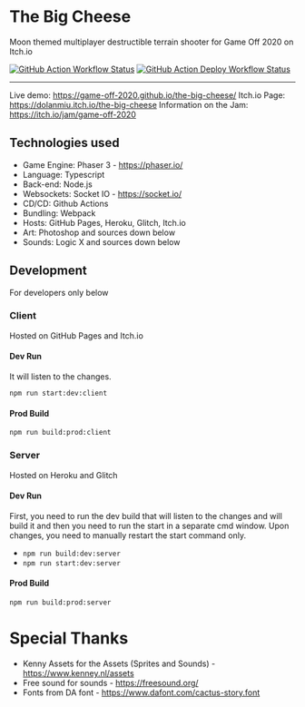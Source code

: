 # The Big Cheese

Moon themed multiplayer destructible terrain shooter for Game Off 2020 on Itch.io

[![GitHub Action Workflow Status][github-actions-workflow-image]][github-actions-workflow-url]
[![GitHub Action Deploy Workflow Status][github-actions-deploy-workflow-image]][github-actions-deploy-workflow-url]

---

Live demo: https://game-off-2020.github.io/the-big-cheese/
Itch.io Page: https://dolanmiu.itch.io/the-big-cheese
Information on the Jam: https://itch.io/jam/game-off-2020

## Technologies used

-  Game Engine: Phaser 3 - https://phaser.io/
-  Language: Typescript
-  Back-end: Node.js
-  Websockets: Socket IO - https://socket.io/
-  CD/CD: Github Actions
-  Bundling: Webpack
-  Hosts: GitHub Pages, Heroku, Glitch, Itch.io
-  Art: Photoshop and sources down below
-  Sounds: Logic X and sources down below

## Development

For developers only below

### Client

Hosted on GitHub Pages and Itch.io

#### Dev Run

It will listen to the changes.

`npm run start:dev:client`

#### Prod Build

`npm run build:prod:client`

### Server

Hosted on Heroku and Glitch

#### Dev Run

First, you need to run the dev build that will listen to the changes and will build it and then you need to run the start in a separate cmd window. Upon changes, you need to manually restart the start command only.

-  `npm run build:dev:server`
-  `npm run start:dev:server`

#### Prod Build

`npm run build:prod:server`

[github-actions-workflow-image]: https://github.com/Game-Off-2020/the-big-cheese/workflows/Default/badge.svg
[github-actions-workflow-url]: https://github.com/Game-Off-2020/the-big-cheese/actions
[github-actions-deploy-workflow-image]: https://github.com/Game-Off-2020/the-big-cheese/workflows/Deploy/badge.svg
[github-actions-deploy-workflow-url]: https://github.com/Game-Off-2020/the-big-cheese/actions

# Special Thanks

-  Kenny Assets for the Assets (Sprites and Sounds) - https://www.kenney.nl/assets
-  Free sound for sounds - https://freesound.org/
-  Fonts from DA font - https://www.dafont.com/cactus-story.font
